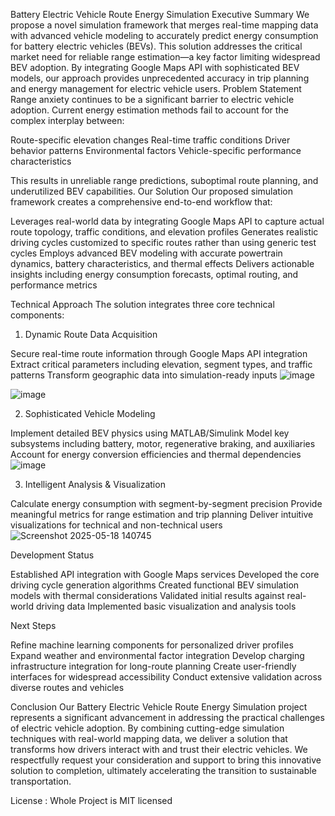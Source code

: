 Battery Electric Vehicle Route Energy Simulation
Executive Summary
We propose a novel simulation framework that merges real-time mapping data with advanced vehicle modeling to accurately predict energy consumption for battery electric vehicles (BEVs). This solution addresses the critical market need for reliable range estimation—a key factor limiting widespread BEV adoption. By integrating Google Maps API with sophisticated BEV models, our approach provides unprecedented accuracy in trip planning and energy management for electric vehicle users.
Problem Statement
Range anxiety continues to be a significant barrier to electric vehicle adoption. Current energy estimation methods fail to account for the complex interplay between:

Route-specific elevation changes
Real-time traffic conditions
Driver behavior patterns
Environmental factors
Vehicle-specific performance characteristics

This results in unreliable range predictions, suboptimal route planning, and underutilized BEV capabilities.
Our Solution
Our proposed simulation framework creates a comprehensive end-to-end workflow that:

Leverages real-world data by integrating Google Maps API to capture actual route topology, traffic conditions, and elevation profiles
Generates realistic driving cycles customized to specific routes rather than using generic test cycles
Employs advanced BEV modeling with accurate powertrain dynamics, battery characteristics, and thermal effects
Delivers actionable insights including energy consumption forecasts, optimal routing, and performance metrics

Technical Approach
The solution integrates three core technical components:
1. Dynamic Route Data Acquisition

Secure real-time route information through Google Maps API integration
Extract critical parameters including elevation, segment types, and traffic patterns
Transform geographic data into simulation-ready inputs
![image](https://github.com/user-attachments/assets/c14b89ad-498b-441e-b86e-9c5fb73c0a38)


![image](https://github.com/user-attachments/assets/e3e1f508-c4e0-4ce3-9e3f-97c9813a41f8)




2. Sophisticated Vehicle Modeling

Implement detailed BEV physics using MATLAB/Simulink
Model key subsystems including battery, motor, regenerative braking, and auxiliaries
Account for energy conversion efficiencies and thermal dependencies
![image](https://github.com/user-attachments/assets/6807be03-4c46-4e45-9bc5-49a960dd32bd)


3. Intelligent Analysis & Visualization

Calculate energy consumption with segment-by-segment precision
Provide meaningful metrics for range estimation and trip planning
Deliver intuitive visualizations for technical and non-technical users
![Screenshot 2025-05-18 140745](https://github.com/user-attachments/assets/f1e4820f-d96a-4173-a40a-fe1e8d8c5907)




Development Status

Established API integration with Google Maps services
Developed the core driving cycle generation algorithms
Created functional BEV simulation models with thermal considerations
Validated initial results against real-world driving data
Implemented basic visualization and analysis tools

Next Steps

Refine machine learning components for personalized driver profiles
Expand weather and environmental factor integration
Develop charging infrastructure integration for long-route planning
Create user-friendly interfaces for widespread accessibility
Conduct extensive validation across diverse routes and vehicles

Conclusion
Our Battery Electric Vehicle Route Energy Simulation project represents a significant advancement in addressing the practical challenges of electric vehicle adoption. By combining cutting-edge simulation techniques with real-world mapping data, we deliver a solution that transforms how drivers interact with and trust their electric vehicles.
We respectfully request your consideration and support to bring this innovative solution to completion, ultimately accelerating the transition to sustainable transportation.

License :
Whole Project is MIT licensed

